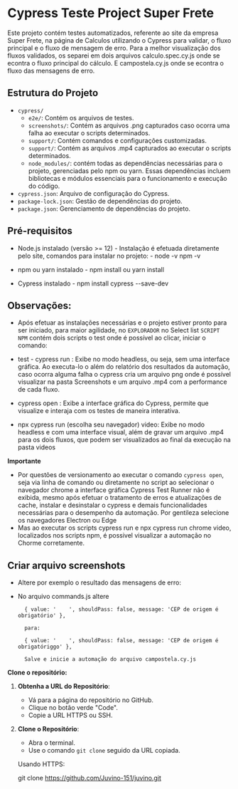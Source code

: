 # Cypress Teste Project Super Frete

Este projeto contém testes automatizados, referente ao site da empresa Super Frete, na
página de Calculos utilizando o Cypress para validar, o fluxo principal e o fluxo de mensagem de erro.
Para a melhor visualização dos fluxos validados, os separei em dois arquivos calculo.spec.cy.js onde se econtra o fluxo principal do cálculo.
E campostela.cy.js onde se econtra o fluxo das mensagens de erro.
## Estrutura do Projeto

- `cypress/`
  - `e2e/`: Contém os arquivos de testes.
  - `screenshots/`: Contém as arquivos .png capturados caso ocorra uma falha ao executar o scripts determinados.
  - `support/`: Contém comandos e configurações customizadas.
  - `support/`: Contém as arquivos .mp4 capturados ao executar o scripts determinados.
  - `node_modules/`: contém todas as dependências necessárias para o projeto, gerenciadas pelo npm ou yarn. Essas dependências incluem bibliotecas e módulos essenciais para o funcionamento e execução do código.
- `cypress.json`: Arquivo de configuração do Cypress.
- `package-lock.json`: Gestão de dependências do projeto.
- `package.json`: Gerenciamento de dependências do projeto.

## Pré-requisitos

- Node.js instalado (versão >= 12) - Instalação é efetuada diretamente pelo site,
 comandos para instalar no projeto: - node -v npm -v

- npm ou yarn instalado - npm install ou yarn install

- Cypress instalado - npm install cypress --save-dev

## Observações:

- Após efetuar as instalações necessárias e o projeto estiver pronto para ser iniciado, para maior agilidade, no `EXPLORADOR` no Select list `SCRIPT NPM`  contém
dois scripts o test onde é possível ao clicar, iniciar o comando:

- test - cypress run : Exibe no modo headless, ou seja, sem uma interface gráfica. Ao executa-lo o além do  relatório dos resultados da automação, caso ocorra alguma falha  o cypress cria um arquivo png onde é possível visualizar na pasta Screenshots e um arquivo .mp4 com a performance de cada fluxo.

- cypress open : Exibe a interface gráfica do Cypress, permite que visualize e interaja com os testes de maneira interativa.

- npx cypress run (escolha seu navegador) video: Exibe no modo headless e com uma interface visual, além de gravar um arquivo .mp4 para os dois fluxos, que podem ser visualizados ao final da execução na pasta videos

**Importante**
- Por questões de versionamento ao executar o comando `cypress open`, seja via linha de comando ou diretamente no script ao selecionar o navegador chrome a interface gráfica Cypress Test Runner não é exibida, mesmo após efetuar o tratamento de erros e atualizações de cache, instalar e desinstalar o cypress e demais funcionalidades necessárias para o desempenho da automação. Por gentileza selecione os navegadores Electron ou Edge 
- Mas ao executar os scripts cypress run e npx cypress run chrome video, localizados nos scripts npm, é possivel visualizar a automação no Chorme corretamente.

## Criar arquivo screenshots
- Altere por exemplo o resultado das mensagens de erro:
- No arquivo commands.js altere

        { value: '    ', shouldPass: false, message: 'CEP de origem é obrigatório' },

        para:

        { value: '    ', shouldPass: false, message: 'CEP de origem é obrigatóriggo' }, 

        Salve e inicie a automação do arquivo campostela.cy.js

 **Clone o repositório:**

1. **Obtenha a URL do Repositório**:
   - Vá para a página do repositório no GitHub.
   - Clique no botão verde "Code".
   - Copie a URL HTTPS ou SSH.

2. **Clone o Repositório**:
   - Abra o terminal.
   - Use o comando `git clone` seguido da URL copiada.

   Usando HTTPS:
  
   git clone https://github.com/Juvino-151/juvino.git